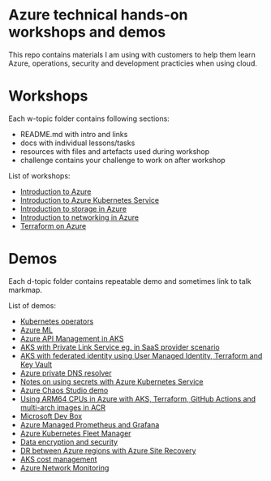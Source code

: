 # Azure technical hands-on workshops and demos
This repo contains materials I am using with customers to help them learn Azure, operations, security and development practicies when using cloud.

# Workshops
Each w-topic folder contains following sections:
- README.md with intro and links
- docs with individual lessons/tasks
- resources with files and artefacts used during workshop
- challenge contains your challenge to work on after workshop
  
List of workshops:
- [Introduction to Azure](./w-azure-basics/README.md)
- [Introduction to Azure Kubernetes Service](./w-aks-intro/README.md)
- [Introduction to storage in Azure](./w-storage/README.md)
- [Introduction to networking in Azure](./w-networking/README.md)
- [Terraform on Azure](./w-terraform-on-azure/README.md)

# Demos
Each d-topic folder contains repeatable demo and sometimes link to talk markmap.

List of demos:
- [Kubernetes operators](./d-kubernetes-operators/README.md)
- [Azure ML](./d-azureml/README.md)
- [Azure API Management in AKS](./d-apim-in-aks/README.md)
- [AKS with Private Link Service eg. in SaaS provider scenario](./d-aks-with-privatelinkservice/README.md)
- [AKS with federated identity using User Managed Identity, Terraform and Key Vault](./d-aks-federated-identity/README.md)
- [Azure private DNS resolver](./d-dns-resolver/README.md)
- [Notes on using secrets with Azure Kubernetes Service](./d-kubernetes-secrets/README.md)
- [Azure Chaos Studio demo](./d-chaos-studio/README.md)
- [Using ARM64 CPUs in Azure with AKS, Terraform, GitHub Actions and multi-arch images in ACR](./d-aks-arm64/README.md)
- [Microsoft Dev Box](./d-devbox/README.md)
- [Azure Managed Prometheus and Grafana](./d-managed-prometheus/README.md)
- [Azure Kubernetes Fleet Manager](./d-kubernetes-fleet/../README.md)
- [Data encryption and security](./d-data-security/README.md)
- [DR between Azure regions with Azure Site Recovery](./d-asr/README.md)
- [AKS cost management](./d-aks-cost-management/README.md)
- [Azure Network Monitoring](./d-net-monitor/README.md)

